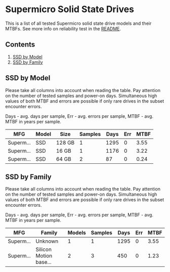 Supermicro Solid State Drives
=============================

This is a list of all tested Supermicro solid state drive models and their MTBFs. See
more info on reliability test in the [README](https://github.com/bsdhw/SMART).

Contents
--------

1. [ SSD by Model  ](#ssd-by-model)
2. [ SSD by Family ](#ssd-by-family)

SSD by Model
------------

Please take all columns into account when reading the table. Pay attention on the
number of tested samples and power-on days. Simultaneous high values of both MTBF
and errors are possible if only rare drives in the subset encounter errors.

Days - avg. days per sample,
Err  - avg. errors per sample,
MTBF - avg. MTBF in years per sample.

| MFG       | Model              | Size   | Samples | Days  | Err   | MTBF |
|-----------|--------------------|--------|---------|-------|-------|------|
| Superm... | SSD                | 128 GB | 1       | 1295  | 0     | 3.55   |
| Superm... | SSD                | 16 GB  | 1       | 1176  | 0     | 3.22   |
| Superm... | SSD                | 64 GB  | 2       | 87    | 0     | 0.24   |

SSD by Family
-------------

Please take all columns into account when reading the table. Pay attention on the
number of tested samples and power-on days. Simultaneous high values of both MTBF
and errors are possible if only rare drives in the subset encounter errors.

Days - avg. days per sample,
Err  - avg. errors per sample,
MTBF - avg. MTBF in years per sample.

| MFG       | Family                 | Models | Samples | Days  | Err   | MTBF |
|-----------|------------------------|--------|---------|-------|-------|------|
| Superm... | Unknown                | 1      | 1       | 1295  | 0     | 3.55   |
| Superm... | Silicon Motion base... | 2      | 3       | 450   | 0     | 1.23   |
